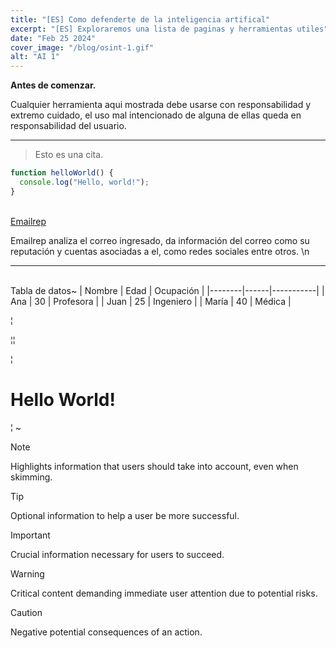 ```yaml
---
title: "[ES] Como defenderte de la inteligencia artifical"
excerpt: "[ES] Exploraremos una lista de paginas y herramientas utiles"
date: "Feb 25 2024"
cover_image: "/blog/osint-1.gif"
alt: "AI 1"
---
```


**Antes de comenzar.**

Cualquier herramienta aqui mostrada debe usarse con responsabilidad y extremo cuidado, el uso mal intencionado de alguna de ellas queda en responsabilidad del usuario.

___

> Esto es una cita.

```javascript
function helloWorld() {
  console.log("Hello, world!");
}
```
\
[Emailrep](https://emailrep.io)

Emailrep analiza el correo ingresado, da información del correo como su reputación y cuentas asociadas a el, como redes sociales entre otros. \n
___
\
Tabla de datos~
| Nombre | Edad | Ocupación |
|--------|------|-----------|
| Ana    | 30   | Profesora |
| Juan   | 25   | Ingeniero |
| María  | 40   | Médica    |  

¦

¦¦

¦

<h1>Hello World!</h1>  

¦
~
> [!NOTE]  
> Highlights information that users should take into account, even when skimming.

> [!TIP]
> Optional information to help a user be more successful.

> [!IMPORTANT]  
> Crucial information necessary for users to succeed.

> [!WARNING]  
> Critical content demanding immediate user attention due to potential risks.

> [!CAUTION]
> Negative potential consequences of an action.
